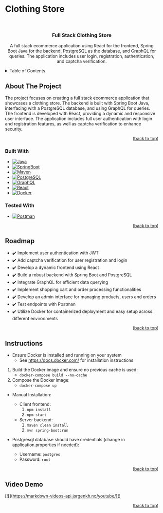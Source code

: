 # Clothing Store
<a name="readme-top"></a>
<!-- PROJECT LOGO -->
<br />
<div align="center">

<h3 align="center">Full Stack Clothing Store</h3>

  <p align="center">
    A full stack ecommerce application using React for the frontend, Spring Boot Java for the backend, PostgreSQL as the database, and GraphQL for queries. The application includes user login, registration, authentication, and captcha verification.
  </p>
</div>


<!-- TABLE OF CONTENTS -->
<details>
  <summary>Table of Contents</summary>
  <ol>
    <li>
      <a href="#about-the-project">About The Project</a>
      <ul>
        <li><a href="#built-with">Built With</a></li>
      </ul>
    </li>
    <li><a href="#roadmap">Roadmap</a></li>
    <li><a href="#instructions">Instructions</a></li>
    <li><a href="#demo">Video Demo</a></li>
  </ol>
</details>


<!-- ABOUT THE PROJECT -->
## About The Project


The project focuses on creating a full stack ecommerce application that showcases a clothing store. The backend is built with Spring Boot Java, interfacing with a PostgreSQL database, and using GraphQL for queries. The frontend is developed with React, providing a dynamic and responsive user interface. The application includes full user authentication with login and registration features, as well as captcha verification to enhance security.


<p align="right">(<a href="#readme-top">back to top</a>)</p>



### Built With

* [![Java][Java.java]][Java-url]
* [![SpringBoot][SpringBoot]][Spring-url]
* [![Maven][Maven]][Maven-url]
* [![PostgreSQL][PostgreSQL]][PostgreSQL-url]
* [![GraphQL][GraphQL]][GraphQL-url]
* [![React][React]][React-url]
* [![Docker][Docker]][Docker-url]

### Tested With

* [![Postman][Postman]][Postman-url]


<p align="right">(<a href="#readme-top">back to top</a>)</p>

<!-- ROADMAP -->
## Roadmap

- ✔️ Implement user authentication with JWT
- ✔️ Add captcha verification for user registration and login
- ✔️ Develop a dynamic frontend using React
- ✔️ Build a robust backend with Spring Boot and PostgreSQL
- ✔️ Integrate GraphQL for efficient data querying
- ✔️ Implement shopping cart and order processing functionalities
- ✔️ Develop an admin interface for managing products, users and orders
- ✔️ Test endpoints with Postman
- ✔️ Utilize Docker for containerized deployment and easy setup across different environments


<p align="right">(<a href="#readme-top">back to top</a>)</p>


<!-- INSTRUCTIONS -->
## Instructions

- Ensure Docker is installed and running on your system
    - See https://docs.docker.com/ for installation instructions
1) Build the Docker image and ensure no previous cache is used:
    - ```docker-compose build --no-cache```
2) Compose the Docker image:
    - ```docker-compose up```
    
- Manual Installation:
  - Client frontend:
    1) ```npm install```
    2) ```npm start```
  - Server backend:
    1) ```maven clean install```
    2) ```mvn spring-boot:run```
    

- Postgresql database should have credentials (change in application.properties if needed):
    - Username: ```postgres```
    - Password: ```root```

    


<p align="right">(<a href="#readme-top">back to top</a>)</p>


<!-- DEMO -->
## Video Demo

[![](https://markdown-videos-api.jorgenkh.no/youtube/]()

<p align="right">(<a href="#readme-top">back to top</a>)</p>




[Java.java]: https://img.shields.io/badge/java-%23ED8B00.svg?style=for-the-badge&logo=openjdk&logoColor=white
[Java-url]: https://www.java.com/en/
[Maven]: https://img.shields.io/badge/Apache%20Maven-C71A36?style=for-the-badge&logo=Apache%20Maven&logoColor=white
[Maven-url]: https://maven.apache.org/
[SpringBoot]: https://img.shields.io/badge/spring-%236DB33F.svg?style=for-the-badge&logo=spring&logoColor=white
[Spring-url]: https://spring.io/projects/spring-boot
[PostgreSQL]: https://img.shields.io/badge/PostgreSQL-316192?style=for-the-badge&logo=postgresql&logoColor=white
[PostgreSQL-url]: https://www.postgresql.org/
[GraphQL]: https://img.shields.io/badge/GraphQL-E10098?style=for-the-badge&logo=graphql&logoColor=white
[GraphQL-url]: https://graphql.org/
[React]: https://img.shields.io/badge/react-%2320232a.svg?style=for-the-badge&logo=react&logoColor=%2361DAFB
[React-url]: https://reactjs.org/
[Docker]: https://img.shields.io/badge/docker-%230db7ed.svg?style=for-the-badge&logo=docker&logoColor=white
[Docker-url]: https://www.docker.com/
[Postman]: https://img.shields.io/badge/Postman-FF6C37?style=for-the-badge&logo=postman&logoColor=white
[Postman-url]: https://www.postman.com/
[JUnit5]: https://img.shields.io/badge/Junit5-25A162?style=for-the-badge&logo=junit5&logoColor=white
[JUnit5-url]: https://junit.org/junit5/